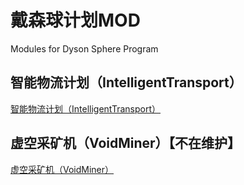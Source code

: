 # 戴森球计划MOD
Modules for Dyson Sphere Program

## 智能物流计划（IntelligentTransport）
[智能物流计划（IntelligentTransport）](./IntelligentTransport/Release/README.md)
## 虚空采矿机（VoidMiner）【不在维护】
[虚空采矿机（VoidMiner）](./VoidMiner/Release/README.md)